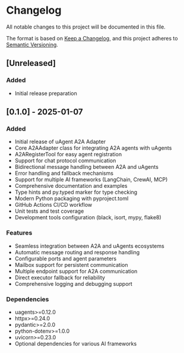# Changelog

All notable changes to this project will be documented in this file.

The format is based on [Keep a Changelog](https://keepachangelog.com/en/1.0.0/),
and this project adheres to [Semantic Versioning](https://semver.org/spec/v2.0.0.html).

## [Unreleased]

### Added
- Initial release preparation

## [0.1.0] - 2025-01-07

### Added
- Initial release of uAgent A2A Adapter
- Core A2AAdapter class for integrating A2A agents with uAgents
- A2ARegisterTool for easy agent registration
- Support for chat protocol communication
- Bidirectional message handling between A2A and uAgents
- Error handling and fallback mechanisms
- Support for multiple AI frameworks (LangChain, CrewAI, MCP)
- Comprehensive documentation and examples
- Type hints and py.typed marker for type checking
- Modern Python packaging with pyproject.toml
- GitHub Actions CI/CD workflow
- Unit tests and test coverage
- Development tools configuration (black, isort, mypy, flake8)

### Features
- Seamless integration between A2A and uAgents ecosystems
- Automatic message routing and response handling
- Configurable ports and agent parameters
- Mailbox support for persistent communication
- Multiple endpoint support for A2A communication
- Direct executor fallback for reliability
- Comprehensive logging and debugging support

### Dependencies
- uagents>=0.12.0
- httpx>=0.24.0
- pydantic>=2.0.0
- python-dotenv>=1.0.0
- uvicorn>=0.23.0
- Optional dependencies for various AI frameworks
